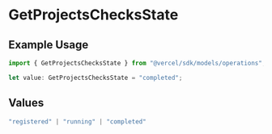 # GetProjectsChecksState

## Example Usage

```typescript
import { GetProjectsChecksState } from "@vercel/sdk/models/operations";

let value: GetProjectsChecksState = "completed";
```

## Values

```typescript
"registered" | "running" | "completed"
```
